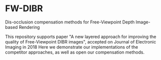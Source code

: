 # FW-DIBR
Dis-occlusion compensation methods for Free-Viewpoint Depth Image-based Rendering

This repository supports paper "A new layered approach for improving the quality of Free-Viewpoint DIBR images", accepted on Journal of Electronic Imaging in 2018
Here we demonstrate our implementations of the competitor approaches, as well as open our compensation methods.

